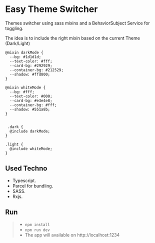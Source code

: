 # Easy Theme Switcher
Themes switcher using sass mixins and a BehaviorSubject Service for toggling.

The idea is to include the right mixin based on the current Theme (Dark/Light)

```
@mixin darkMode {
  --bg: #1d1d1d;
  --text-color: #fff;
  --card-bg: #292929;
  --container-bg: #212529;
  --shadow: #ffd800;
}

@mixin whiteMode {
  --bg: #fff;
  --text-color: #000;
  --card-bg: #e3e4e8;
  --container-bg: #fff;
  --shadow: #551a8b;
}


 .dark {
  @include darkMode;
}

.light {
  @include whiteMode;
}
```

## Used Techno
- Typescript.
- Parcel for bundling.
- SASS.
- Rxjs.

## Run
> - ``` npm install ```
> - ``` npm run dev ```
> - The app will available on http://localhost:1234




